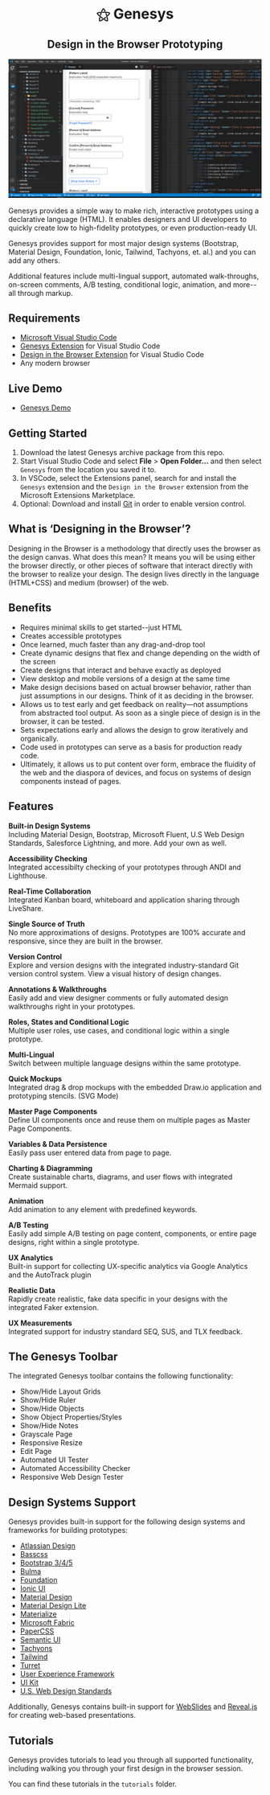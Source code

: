 <h1 align="center">&#9885; Genesys</h1>
<h2 align="center">Design in the Browser Prototyping</h2>

![Genesys screenshot](genesys-screenshot.png)

Genesys provides a simple way to make rich, interactive prototypes using a declarative language (HTML). It enables designers and UI developers to quickly create low to high-fidelity prototypes, or even production-ready UI. 

Genesys provides support for most major design systems (Bootstrap, Material Design, Foundation, Ionic, Tailwind, Tachyons, et. al.) and you can add any others. 

Additional features include multi-lingual support, automated walk-throughs, on-screen comments, A/B testing, conditional logic, animation, and more--all through markup.

Requirements
------------

- [Microsoft Visual Studio Code](https://code.visualstudio.com/)
- [Genesys Extension](https://github.com/SSAgov/genesys-vscode-extension) for Visual Studio Code
- [Design in the Browser Extension](https://github.com/craigcecil/vscode-design-in-browser-pack) for Visual Studio Code
- Any modern browser

Live Demo
---------

- [Genesys Demo](https://ssagov.github.io/genesys/demo/genesys-demo.html)

Getting Started
---------------

1. Download the latest Genesys archive package from this repo.
2. Start Visual Studio Code and select **File** > **Open Folder...** and then select `Genesys` from the location you saved it to.
3. In VSCode, select the Extensions panel, search for and install the `Genesys` extension and the `Design in the Browser` extension from the Microsoft Extensions Marketplace.
4. Optional: Download and install [Git](https://git-scm.com/) in order to enable version control.

What is ‘Designing in the Browser’?
-----------------------------------

Designing in the Browser is a methodology that directly uses the browser as the design canvas. What does this mean? It means you will be using either the browser directly, or other pieces of software that interact directly with the browser to realize your design. The design lives directly in the language (HTML+CSS) and medium (browser) of the web.

Benefits
--------

- Requires minimal skills to get started--just HTML
- Creates accessible prototypes
- Once learned, much faster than any drag-and-drop tool
- Create dynamic designs that flex and change depending on the width of the screen
- Create designs that interact and behave exactly as deployed
- View desktop and mobile versions of a design at the same time
- Make design decisions based on actual browser behavior, rather than just assumptions in our designs. Think of it as deciding in the browser.
- Allows us to test early and get feedback on reality—not assumptions from abstracted tool output. As soon as a single piece of design is in the browser, it can be tested.
- Sets expectations early and allows the design to grow iteratively and organically.
- Code used in prototypes can serve as a basis for production ready code.
- Ultimately, it allows us to put content over form, embrace the fluidity of the web and the diaspora of devices, and focus on systems of design components instead of pages.

Features
--------

**Built-in Design Systems**<br />
Including Material Design, Bootstrap, Microsoft Fluent, U.S Web Design Standards, Salesforce Lightning, and more. Add your own as well.

**Accessibility Checking**<br />
Integrated accessibilty checking of your prototypes through ANDI and Lighthouse.

**Real-Time Collaboration**<br />
Integrated Kanban board, whiteboard and application sharing through LiveShare.

**Single Source of Truth**<br />
No more approximations of designs. Prototypes are 100% accurate and responsive, since they are built in the browser.

**Version Control**<br />
Explore and version designs with the integrated industry-standard Git version control system. View a visual history of design changes.

**Annotations & Walkthroughs**<br />
Easily add and view designer comments or fully automated design walkthroughs right in your prototypes.

**Roles, States and Conditional Logic**<br />
Multiple user roles, use cases, and conditional logic within a single prototype.

**Multi-Lingual**<br />
Switch between multiple language designs within the same prototype.

**Quick Mockups**<br />
Integrated drag & drop mockups with the embedded Draw.io application and prototyping stencils. (SVG Mode)

**Master Page Components**<br />
Define UI components once and reuse them on multiple pages as Master Page Components.

**Variables & Data Persistence**<br />
Easily pass user entered data from page to page.

**Charting & Diagramming**<br />
Create sustainable charts, diagrams, and user flows with integrated Mermaid support.

**Animation**<br />
Add animation to any element with predefined keywords.

**A/B Testing**<br />
Easily add simple A/B testing on page content, components, or entire page designs, right within a single prototype.

**UX Analytics**<br />
Built-in support for collecting UX-specific analytics via Google Analytics and the AutoTrack plugin

**Realistic Data**<br />
Rapidly create realistic, fake data specific in your designs with the integrated Faker extension.

**UX Measurements**<br />
Integrated support for industry standard SEQ, SUS, and TLX feedback.

The Genesys Toolbar
-------------------

The integrated Genesys toolbar contains the following functionality:

- Show/Hide Layout Grids
- Show/Hide Ruler
- Show/Hide Objects
- Show Object Properties/Styles
- Show/Hide Notes
- Grayscale Page
- Responsive Resize
- Edit Page
- Automated UI Tester
- Automated Accessibility Checker
- Responsive Web Design Tester

Design Systems Support
----------------------

Genesys provides built-in support for the following design systems and frameworks for building prototypes:

- [Atlassian Design](https://atlassian.design/)
- [Basscss](http://basscss.com/)
- [Bootstrap 3/4/5](http://getbootstrap.com/)
- [Bulma](http://bulma.io/)
- [Foundation](http://foundation.zurb.com/)
- [Ionic UI](https://ionicframework.com/docs/components)
- [Material Design](https://github.com/material-components/material-components-web)
- [Material Design Lite](https://getmdl.io/)
- [Materialize](http://materializecss.com/)
- [Microsoft Fabric](https://dev.office.com/fabric#/)
- [PaperCSS](https://www.getpapercss.com/)
- [Semantic UI](http://semantic-ui.com/)
- [Tachyons](http://tachyons.io/)
- [Tailwind](https://tailwindcss.com/)
- [Turret](http://turretcss.com/)
- [User Experience Framework](https://github.com/SSAgov/uef-vscode-extension)
- [UI Kit](https://getuikit.com/docs/introduction)
- [U.S. Web Design Standards](https://standards.usa.gov/)

Additionally, Genesys contains built-in support for [WebSlides](https://webslides.tv/#slide=1) and [Reveal.js](https://revealjs.com/) for creating web-based presentations.

Tutorials
---------

Genesys provides tutorials to lead you through all supported functionality, including walking you through your first design in the browser session.

You can find these tutorials in the <code>tutorials</code> folder.

